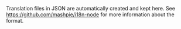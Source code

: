 Translation files in JSON are automatically created and kept here. See https://github.com/mashpie/i18n-node for more information about the format.